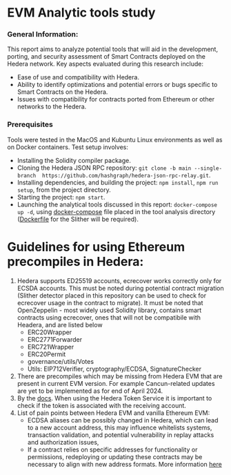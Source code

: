 # EVM Analytic tools study
### General Information:
This report aims to analyze potential tools that will aid in the development, porting, and security assessment
of Smart Contracts deployed on the Hedera network. Key aspects evaluated during this research include:
- Ease of use and compatibility with Hedera.
- Ability to identify optimizations and potential errors or bugs specific to Smart Contracts on the Hedera.
- Issues with compatibility for contracts ported from Ethereum or other networks to the Hedera.
### Prerequisites
Tools were tested in the MacOS and Kubuntu Linux environments as well as on Docker containers. Test setup involves:
- Installing the Solidity compiler package.
- Cloning the Hedera JSON RPC repository: `git clone -b main --single-branch  https://github.com/hashgraph/hedera-json-rpc-relay.git`.
- Installing dependencies, and building the project: `npm install`, `npm run setup`, from the project directory.
- Starting the project: `npm start`.
- Launching the analytical tools discussed in this report: `docker-compose up -d`, using
  [docker-compose](slither-analysis/docker-compose.yaml) file placed in the tool analysis directory ([Dockerfile](slither-analysis/Dockerfile) for the Slither will be required).

# Guidelines for using Ethereum precompiles in Hedera:
1. Hedera supports ED25519 accounts, ecrecover works correctly only for ECSDA accounts. This must be noted during potential
   contract migration (Slither detector placed in this repository can be used to check for ecrecover usage in the contract to
   migrate). It must be noted that OpenZeppelin - most widely used Solidity library, contains smart contracts using ecrecover,
   ones that will not be compatibile with Headera, and are listed below 
    - ERC20Wrapper
    - ERC2771Forwarder
    - ERC721Wrapper
    - ERC20Permit
    - governance/utils/Votes
    - Utils: EIP712Verifier, cryptography/ECDSA, SignatureChecker
2. There are precompiles which may be missing from Hedera EVM that are present in current EVM version.
   For example Cancun-related updates are yet to be implemented as for end of April 2024.
3. By the [docs](https://docs.hedera.com/hedera/sdks-and-apis/sdks/token-service/associate-tokens-to-an-account).
   When using the Hedera Token Service it is important to check if the token is associated with the receiving account.
4. List of pain points between Hedera EVM and vanilla Ethereum EVM:
    - ECDSA aliases can be possibly changed in Hedera, which can lead to a new account address, this may influence whitelists
      systems, transaction validation, and potential vulnerability in replay attacks and authorization issues,
    - If a contract relies on specific addresses for functionality or permissions, redeploying or updating these contracts
      may be necessary to align with new address formats.
      More information [here](https://medium.com/@Arkhia/creating-an-ecdsa-based-account-with-an-alias-on-hedera-5d5d8b2cc1e9)

